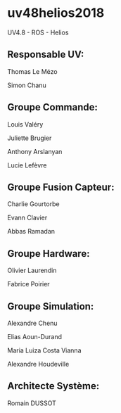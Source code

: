 # uv48helios2018
UV4.8 - ROS - Helios

Responsable UV:
---------------
  
  Thomas Le Mézo
  
  Simon Chanu


Groupe Commande:
----------------
  Louis     Valéry 
  
  Juliette  Brugier
  
  Anthony   Arslanyan
  
  Lucie     Lefèvre
  
Groupe Fusion Capteur:
---------------------

  Charlie   Gourtorbe
  
  Evann   Clavier
  
  Abbas   Ramadan
  
Groupe Hardware:
---------------
  
  Olivier Laurendin
  
  Fabrice Poirier
 
Groupe Simulation:
-----------------
  
  Alexandre Chenu
  
  Elias Aoun-Durand
  
  Maria Luiza Costa Vianna
  
  Alexandre Houdeville
  
  
Architecte Système:
-------------------
  
  Romain DUSSOT
  
